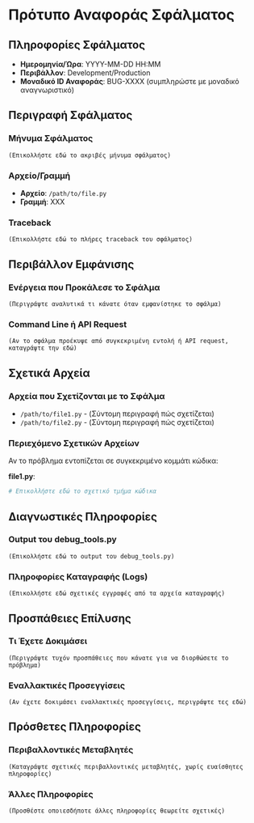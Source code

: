 # Πρότυπο Αναφοράς Σφάλματος

## Πληροφορίες Σφάλματος
- **Ημερομηνία/Ώρα**: YYYY-MM-DD HH:MM
- **Περιβάλλον**: Development/Production
- **Μοναδικό ID Αναφοράς**: BUG-XXXX (συμπληρώστε με μοναδικό αναγνωριστικό)

## Περιγραφή Σφάλματος

### Μήνυμα Σφάλματος
```
(Επικολλήστε εδώ το ακριβές μήνυμα σφάλματος)
```

### Αρχείο/Γραμμή
- **Αρχείο**: `/path/to/file.py`
- **Γραμμή**: XXX

### Traceback
```
(Επικολλήστε εδώ το πλήρες traceback του σφάλματος)
```

## Περιβάλλον Εμφάνισης

### Ενέργεια που Προκάλεσε το Σφάλμα
```
(Περιγράψτε αναλυτικά τι κάνατε όταν εμφανίστηκε το σφάλμα)
```

### Command Line ή API Request
```
(Αν το σφάλμα προέκυψε από συγκεκριμένη εντολή ή API request, καταγράψτε την εδώ)
```

## Σχετικά Αρχεία

### Αρχεία που Σχετίζονται με το Σφάλμα
- `/path/to/file1.py` - (Σύντομη περιγραφή πώς σχετίζεται)
- `/path/to/file2.py` - (Σύντομη περιγραφή πώς σχετίζεται)

### Περιεχόμενο Σχετικών Αρχείων
Αν το πρόβλημα εντοπίζεται σε συγκεκριμένο κομμάτι κώδικα:

**file1.py**:
```python
# Επικολλήστε εδώ το σχετικό τμήμα κώδικα
```

## Διαγνωστικές Πληροφορίες

### Output του debug_tools.py
```
(Επικολλήστε εδώ το output του debug_tools.py)
```

### Πληροφορίες Καταγραφής (Logs)
```
(Επικολλήστε εδώ σχετικές εγγραφές από τα αρχεία καταγραφής)
```

## Προσπάθειες Επίλυσης

### Τι Έχετε Δοκιμάσει
```
(Περιγράψτε τυχόν προσπάθειες που κάνατε για να διορθώσετε το πρόβλημα)
```

### Εναλλακτικές Προσεγγίσεις
```
(Αν έχετε δοκιμάσει εναλλακτικές προσεγγίσεις, περιγράψτε τες εδώ)
```

## Πρόσθετες Πληροφορίες

### Περιβαλλοντικές Μεταβλητές
```
(Καταγράψτε σχετικές περιβαλλοντικές μεταβλητές, χωρίς ευαίσθητες πληροφορίες)
```

### Άλλες Πληροφορίες
```
(Προσθέστε οποιεσδήποτε άλλες πληροφορίες θεωρείτε σχετικές)
```